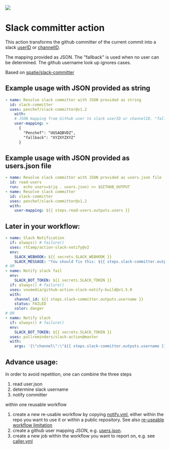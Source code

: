 
[<img src="https://github-ads.s3.eu-central-1.amazonaws.com/support-ukraine.svg?t=1" />](https://supportukrainenow.org)

# Slack committer action

This action transforms the github committer of the current commit into a slack [userID](https://www.workast.com/help/article/how-to-find-a-slack-user-id/) or [channelID](https://help.socialintents.com/article/148-how-to-find-your-slack-team-id-and-slack-channel-id).

The mapping provided as JSON. The "fallback" is used when no user can be determined. The github username look up ignores cases.

Based on [spatie/slack-committer](https://github.com/spatie/slack-committer)

## Example usage with JSON provided as string

```yaml
- name: Resolve slack committer with JSON provided as string
  id: slack-committer
  uses: penchef/slack-committer@v1.2
    with:
    # JSON mapping from Github user to slack userID or channelID. "fallback" is used when no user was found.
    user-mapping: >
      {
        "Penchef": "UUSAQBVDZ",
        "fallback": "XYZXYZXYZ"
      }
```

## Example usage with JSON provided as users.json file

```yaml
- name: Resolve slack committer with JSON provided as users.json file
  id: read-users
  run:  echo users=$(jq . users.json) >> $GITHUB_OUTPUT
- name: Resolve slack committer
  id: slack-committer
  uses: penchef/slack-committer@v1.2
  with:
    user-mapping: ${{ steps.read-users.outputs.users }}
```

## Later in your workflow:

```yml
- name: Slack Notification
  if: always() # failure()
  uses: rtCamp/action-slack-notify@v2
  env:
    SLACK_WEBHOOK: ${{ secrets.SLACK_WEBHOOK }}
    SLACK_MESSAGE: "You should fix this: ${{ steps.slack-committer.outputs.username }}"
# OR
- name: Notify slack fail
  env:
    SLACK_BOT_TOKEN: ${{ secrets.SLACK_TOKEN }}
  if: always() # failure()
  uses: voxmedia/github-action-slack-notify-build@v1.5.0
  with:
    channel_id: ${{ steps.slack-committer.outputs.username }}
    status: FAILED
    color: danger
# OR
- name: Notify slack
  if: always() # failure()
  env:
    SLACK_BOT_TOKEN: ${{ secrets.SLACK_TOKEN }}
  uses: pullreminders/slack-action@master
  with:
    args: '{\"channel\":\"${{ steps.slack-committer.outputs.username }}"\",\"text\":\"Hello world\"}'
```

## Advance usage:

In order to avoid repetition, one can combine the three steps

1. read user.json
2. determine slack username
3. notify committer

within one reusable workflow

1. create a new re-usable workflow by copying [notify.yml](./.github/workflows/notify.yml), either within the repo you want to use it or within a public repository. See also [re-useable workflow limitation](https://docs.github.com/en/actions/using-workflows/reusing-workflows#limitations)
2. create a github user mapping JSON, e.g. [users.json](users.json).
3. create a new job within the workflow you want to report on, e.g. see [caller.yml](.github/workflows/caller.yml)


